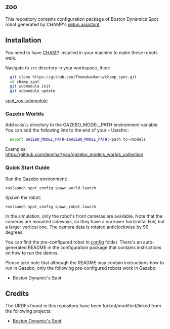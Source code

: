 ## zoo

This repository contains configuration package of Boston Dynamics Spot robot generated by CHAMP's [setup assistant](https://github.com/chvmp/champ_setup_assistant).

## Installation

You need to have [CHAMP](https://github.com/chvmp/champ) installed in your machine to make these robots walk.

Navigate to `src` directory in your workspace, then:

```bash
  git clone https://github.com/Thomahawkuru/champ_spot.git
  cd champ_spot
  git submodule init
  git submodule update
```

[spot_ros submodule](https://github.com/Thomahawkuru/spot_ros)

### Gazebo Worlds
Add `models` directory to the GAZEBO_MODEL_PATH environment variable. You can add the following line to the end of your ~/.bashrc:

```bash
  export GAZEBO_MODEL_PATH=$GAZEBO_MODEL_PATH:<path to>/models
```
Examples: https://github.com/leonhartyao/gazebo_models_worlds_collection

### Quick Start Guide

Run the Gazebo environment:

```
roslaunch spot_config spawn_world.launch
```

Spawn the robot:
```
roslaunch spot_config spawn_robot.launch
```

In the simulation, only the robot's front cameras are available. Note that the cameras are mounted sideways, so they have a narrower horizontal FoV, but a larger vertical one. The camera data is rotated anticlockwise by 90 degrees.

You can find the pre-configured robot in [config](https://github.com/Thomahawkuru/champ_spot/tree/master/spot_config) folder. There's an auto-generated README in the configuration package that contains instructions on how to run the demos.

Please take note that although the README may contain instructions how to run in Gazebo, only the following pre-configured robots work in Gazebo:

- Boston Dynamic's Spot

## Credits

The URDFs found in this repository have been forked/modified/linked from the following projects:

- [Boston Dynamic's Spot](https://github.com/clearpathrobotics/spot_ros)
